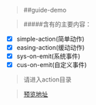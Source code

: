 > ##guide-demo 

> #####含有的主要内容：

- [x] simple-action(简单动作)
- [x] easing-action(缓动动作)
- [x] sys-on-emit(系统事件)
- [x] cus-on-emit(自定义事件)

> 请进入action目录

> [预览地址](http://linhaiwei123.github.io/cocoscreator-it-online/desktop/web-desktop/)
